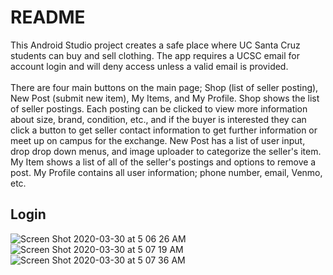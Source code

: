 # README
This Android Studio project creates a safe place where UC Santa Cruz students can buy and sell clothing. 
The app requires a UCSC email for account login and will deny access unless a valid email is provided. <br><br>
There are four main buttons on the main page; Shop (list of seller posting), New Post (submit new item), My Items,
and My Profile. Shop shows the list of seller postings. Each posting can be clicked to view more information about 
size, brand, condition, etc., and if the buyer is interested they can click a button to get seller contact 
information to get further information or meet up on campus for the exchange. New Post has a list of user input, drop
drop down menus, and image uploader to categorize the seller's item. My Item shows a list of all of the seller's postings 
and options to remove a post. My Profile contains all user information; phone number, email, Venmo, etc.

## Login

![Screen Shot 2020-03-30 at 5 06 26 AM](https://user-images.githubusercontent.com/46305741/77923351-34b1a500-7257-11ea-8ad2-4effdca88d50.png)
![Screen Shot 2020-03-30 at 5 07 19 AM](https://user-images.githubusercontent.com/46305741/77923446-527f0a00-7257-11ea-89c5-d843986f1527.png)
![Screen Shot 2020-03-30 at 5 07 36 AM](https://user-images.githubusercontent.com/46305741/77923464-56ab2780-7257-11ea-9c69-27c9694a422c.png)

